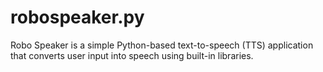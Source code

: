# robospeaker.py
Robo Speaker is a simple Python-based text-to-speech (TTS) application that converts user input into speech using built-in libraries. 
